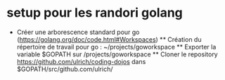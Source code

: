 # setup pour les randori golang

* Créer une arborescence standard pour go (https://golang.org/doc/code.html#Workspaces)
** Création du répertoire de travail pour go : ~/projects/goworkspace
** Exporter la variable $GOPATH sur /projects/goworkspace
** Cloner le repository https://github.com/ulrich/coding-dojos dans $GOPATH/src/github.com/ulrich/
